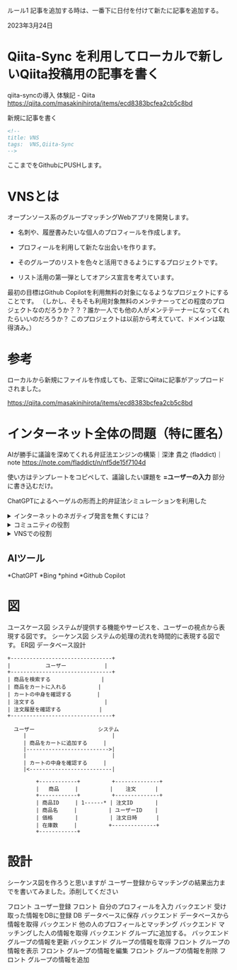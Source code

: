 <!--
title:   VNS
tags:    Qiita-Sync,VNS
id:      b191c5c1e94a0c449fea
private: false
-->

ルール1 記事を追加する時は、一番下に日付を付けて新たに記事を追加する。

2023年3月24日
# Qiita-Sync を利用してローカルで新しいQiita投稿用の記事を書く

qiita-syncの導入 体験記 - Qiita
https://qiita.com/masakinihirota/items/ecd8383bcfea2cb5c8bd

新規に記事を書く

```vns.md
<!--
title: VNS
tags:  VNS,Qiita-Sync
-->

```

ここまでをGithubにPUSHします。

# VNSとは
オープンソース系のグループマッチングWebアプリを開発します。
* 名刺や、履歴書みたいな個人のプロフィールを作成します。
* プロフィールを利用して新たな出会いを作ります。
* そのグループのリストを色々と活用できるようにするプロジェクトです。

* リスト活用の第一弾としてオアシス宣言を考えています。

最初の目標はGithub Copilotを利用無料の対象になるようなプロジェクトにすることです。
（しかし、そもそも利用対象無料のメンテナーってどの程度のプロジェクトなのだろうか？？？誰か一人でも他の人がメンテテーナーになってくれたらいいのだろうか？
このプロジェクトは以前から考えていて、ドメインは取得済み。）


# 参考
ローカルから新規にファイルを作成しても、正常にQiitaに記事がアップロードされました。

https://qiita.com/masakinihirota/items/ecd8383bcfea2cb5c8bd


# インターネット全体の問題（特に匿名）

AIが勝手に議論を深めてくれる弁証法エンジンの構築｜深津 貴之 (fladdict)｜note
https://note.com/fladdict/n/nf5de15f7104d


使い方はテンプレートをコピペして、議論したい課題を **=ユーザーの入力** 部分に書き込むだけ。

ChatGPTによるヘーゲルの形而上的弁証法シミュレーションを利用した

<details><summary>インターネットのネガティブ発言を無くすには？</summary>



## USER
あなたはヘーゲルの仮想人格として振る舞う、
形而上の弁証法シミュレーターです。



=ユーザーの入力

インターネットからネガティブ発言をなくしたい。
ネガティブとは相手を傷つける言葉
具体的には、ヘイト、下ネタ発言です。



=この意見に対して、以下の処理で弁証法を行い議論を深めなさい。

$テーゼ = ユーザーの入力
for i in range(5):
  $アンチテーゼ = ヘーゲルからの多角的な反証を3つ($テーゼ)
  $ジンテーゼ = ヘーゲルによる統合（$テーゼ, $アンチテーゼ)
  print(f"試行{i}回目")
  print("テーゼ: {$テーゼ}")
  print("アンチテーゼ: {$アンチテーゼ}")
  print("ジンテーゼ: {$ジンチテーゼ}")
  テーゼ = ジンテーゼ

print(わかりやすく解説($ジンテーゼ))

・途中経過はコードではなく、テキストとして出力するものとする。





## ASSISTANT


-- ヘーゲルの形而上的弁証法シミュレーション --

テーゼ：インターネットからネガティブ発言をなくしたい。ネガティブとは相手を傷つける言葉。具体的には、ヘイト、下ネタ発言です。

試行0回目
アンチテーゼ1：ネガティブな発言がなくなることは、表現の自由を侵害することになる。表現の自由は、個人的な思想や信条を自由に表現する権利であり、制限されるべきではない。
アンチテーゼ2：ネガティブな発言を規制することは、偽善的です。なぜなら、人々は時に自分自身や他人を批判する必要があり、それが社会を良くするための方法です。
アンチテーゼ3：インターネットにおけるネガティブな発言は、誹謗中傷や人種差別などのような問題の根本的な原因ではない。問題を解決するためには、教育や社会的な対話の促進が必要です。

ジンテーゼ：表現の自由を尊重しつつ、社会的な対話や教育を通じて、ネガティブな発言を減らしていくことが必要です。

試行1回目
アンチテーゼ1：社会的な対話や教育による啓蒙は、効果がないことが多い。多くの人は自分の意見に固執し、他人の意見を受け入れようとしない。
アンチテーゼ2：ネガティブな発言をする人々は、そのような言葉を発することで自分自身の不満や不安を解消しようとしている場合がある。そのため、彼らの心理状態を理解し、適切なサポートを提供する必要がある。
アンチテーゼ3：ネガティブな発言がなくなったとしても、人々は依然として相手を傷つけるような行動をとることがある。そのため、より根本的な問題に対処する必要がある。

ジンテーゼ：社会的な対話や教育による啓蒙を進めつつ、ネガティブな発言を

## USER
続きを書いてもらえますか

## ASSISTANT
試行2回目
アンチテーゼ1：ネガティブな発言を規制することは、誤解を生む可能性がある。何がネガティブな発言かは主観的な判断によって変わるため、規制が過剰になる場合がある。
アンチテーゼ2：ネガティブな発言は、時には必要なものです。例えば、人々が不正や問題に対して声を上げることができるようにするためには、時には批判的な発言が必要となる場合がある。
アンチテーゼ3：ネガティブな発言を規制することは、結局は表現の自由を制限することになる。表現の自由は、民主主義社会において不可欠なものであり、規制することは避けるべきです。

ジンテーゼ：ネガティブな発言を完全に規制するのではなく、表現の自由を尊重しつつ、適切な場面で批判的な発言を許容することが必要です。

試行3回目
アンチテーゼ1：ネガティブな発言は、時には問題の解決につながることがある。例えば、問題があるときには問題を指摘することが必要です。
アンチテーゼ2：ネガティブな発言を規制することは、弱者の意見を封じることになる可能性がある。強者が弱者を支配することを防ぐためにも、ネガティブな発言が必要な場合がある。
アンチテーゼ3：ネガティブな発言がなくなったとしても、人々は依然として他人を傷つける可能性がある。そのため、根本的な問題に対処する必要がある。

ジンテーゼ：ネガティブな発言を完全に規制するのではなく、問題がある場合には適切な場面で批判的な発言を認めることが必要です。また、弱者の意見を封じることを避けるためにも、表現の自由を尊重する必要がある。

試行4回目
アンチテーゼ1：ネガティブな発言を規制することは、自己

## USER
続きを書いてもらえますか

## ASSISTANT
試行4回目
アンチテーゼ1：ネガティブな発言を規制することは、自己責任の意識を低下させる可能性がある。他人を傷つけることが許容されないというルールがあることで、自分自身の言動に責任を持つ意識が高まる場合がある。
アンチテーゼ2：ネガティブな発言を規制することは、コミュニケーションの質を低下させる可能性がある。批判的な発言がなくなると、意見の相違を解決することが難しくなる場合がある。
アンチテーゼ3：ネガティブな発言を規制することは、問題解決に向けた議論を封じる可能性がある。問題について真剣に考えるためには、批判的な意見を許容することが必要です。

ジンテーゼ：ネガティブな発言を完全に規制することは避け、相手を傷つけない発言を心がけることが必要です。また、適切な場面で批判的な発言を許容し、コミュニケーションの質を高めることが重要です。さらに、問題解決のためには、批判的な意見を許容し、真剣に考えることが必要です。

試行5回目
アンチテーゼ1：ネガティブな発言を規制することは、表現の自由を制限することになる。表現の自由は、民主主義社会において重要なものであり、規制することは避けるべきです。
アンチテーゼ2：ネガティブな発言を完全に規制することは、意見の多様性を損なう可能性がある。意見の多様性があることで、問題に対する解決策もより多様化し、よりよいものが生まれることがある。
アンチテーゼ3：ネガティブな発言を完全に規制することは、問題の根本的な解決にはつながらない。問題に対して真剣に向き合うことが必要であり、そのためには批判的な意見を認めることが必要です。

ジ

## USER
続きを書いてもらえますか

## ASSISTANT
試行5回目

ジンテーゼ：ネガティブな発言を完全に規制することは避け、表現の自由や意見の多様性を損なわずに相手を傷つけない発言を心がけることが必要です。また、問題解決のためには、批判的な意見を許容し、真剣に向き合うことが必要です。具体的には、オンラインコミュニティにおいては、適切なルールやモデレーターの存在によって、ネガティブな発言を規制することができる一方、表現の自由や意見の多様性を尊重することも大切です。

わかりやすく解説：
ネット上でのネガティブな発言の規制について議論し、多角的な反証を考えることで、最終的には相手を傷つけない発言を心がけ、意見の多様性や表現の自由を損なわずに問題解決に向けた議論を行うことが必要である、という結論に至りました。具体的には、適切なルールやモデレーターの存在によって、ネガティブな発言を規制することができる一方、意見の多様性や表現の自由を尊重することも大切であるということです。

</details>




<details><summary>コミュニティの役割</summary>

## USER
モデレーターとはなんですか？

## ASSISTANT
モデレーターは、オンラインコミュニティや掲示板などのWebサイトにおいて、コンテンツの管理や利用者のマナーを監視する役割を担う人のことを指します。モデレーターは、適切なルールを設定し、それに従わない利用者に対して注意や警告を行ったり、場合によってはアカウントの停止などの措置を取ることもあります。モデレーターは、コミュニティ全体の運営や利用者の健全な交流のために重要な役割を果たしています。

## USER
そのコミュニティには人々に役割を与えているわけですね、それぞれの呼称を教えてください

## ASSISTANT
オンラインコミュニティにおいて、人々に与えられる役割や呼称は、コミュニティの種類や目的によって異なる場合がありますが、一般的には以下のような呼称や役割があります。

1. 管理者：コミュニティの全体的な運営や方針決定などを行う役割を担う人のことを指します。
1. リーダー：コミュニティの中で、特定の役割や責任を持ち、他のメンバーを指導・管理する人のことを指します。
1. モデレーター：コンテンツの管理や利用者のマナーを監視する役割を担う人のことです。
1. コンテンツ作成者：コミュニティ内で記事や動画などのコンテンツを制作する人のことを指します。
1. メンバー：コミュニティの一員であることを示す呼称で、ユーザーや参加者と同義の意味合いがあります。
1. ユーザー：コミュニティに参加している一般的な利用者のことを指します。

以上が一般的な呼称や役割の例ですが、コミュニティによっては独自の呼称や役割がある場合もあります。


</details>



<details><summary>VNSでの役割</summary>

ChatGPTでの回答を参考に

1. 管理者：VNS全体の管理者、VNSは複数のグループで構成される。（不明）
1. リーダー：それぞれのグループの管理者（各グループ一人のみ）
1. モデレーター：リーダーの手助けをするサブリーダー（複数）
1. コンテンツ作成者：クリエイター、開発者、作家、漫画家等何かを作っている人。（複数）
1. メンバー：グループの一員であることを示す呼称です。（複数）
1. ユーザー：VNSに参加している一般的な利用者のことを指します。グループに参加していない人も含めて全員です。（全員）


何かを作っている人々の一般的な称号です。

- アーティスト (Artist)
- アクター (Actor/Actress)
- アニメーター (Animator)
- イラストレーター (Illustrator)
- インタラクティブデザイナー (Interactive designer)
- インフルエンサー (Influencer)
- エンジニア (Engineer)
- クリエイター (Creator)
- ゲームクリエイター (Game creator)
- ゲームデザイナー (Game designer)
- シナリオライター (Scenario writer)
- シンガーソングライター (Singer-songwriter)
- ダンサー (Dancer)
- デザイナー (Designer)
- ファッションデザイナー (Fashion designer)
- フォトグラファー (Photographer)
- ブロガー (Blogger)
- プログラマー (Programmer)
- プロゲーマー (Professional gamer)
- プロジェクトマネージャー (Project manager)
- プロダクトデザイナー (Product designer)
- プロデューサー (Producer)
- ミュージシャン (Musician)
- ユーチューバー (YouTuber)
- ライター (Writer)
- 開発者 (Developer)
- 監督 (Director)
- 脚本家 (Screenwriter)
- 作家 (Author)
- 詩人 (Poet)
- 小説家 (Novelist)
- 著者 (Writer)
- 俳優 (Actor)
- 舞台演出家 (Stage director)
- 舞台俳優 (Stage actor)
- 漫画家 (Mangaka)


</details>


## AIツール

*ChatGPT
*Bing
*phind
*Github Copilot

# 図
ユースケース図 システムが提供する機能やサービスを、ユーザーの視点から表現する図です。
シーケンス図 システムの処理の流れを時間的に表現する図です。
ER図  データベース設計

```ユースケース図
+--------------------------------+
|           ユーザー            |
+--------------------------------+
| 商品を検索する                |
| 商品をカートに入れる          |
| カートの中身を確認する        |
| 注文する                      |
| 注文履歴を確認する            |
+--------------------------------+

```

```シーケンス図
  ユーザー                    システム
     |                           |
     | 商品をカートに追加する     |
     |-------------------------->|
     |                           |
     | カートの中身を確認する     |
     |<--------------------------|

```

```ER図
         +------------+          +--------------+
         |   商品     |          |    注文      |
         +------------+          +--------------+
         | 商品ID     | 1------* | 注文ID       |
         | 商品名     |          | ユーザーID    |
         | 価格       |          | 注文日時      |
         | 在庫数     |          +--------------+
         +------------+

```


# 設計

シーケンス図を作ろうと思いますが ユーザー登録からマッチングの結果出力までを書いてみました。添削してください

フロント ユーザー登録
フロント 自分のプロフィールを入力
バックエンド 受け取った情報をDBに登録
DB データベースに保存
バックエンド データベースから情報を取得
バックエンド 他の人のプロフィールとマッチング
バックエンド マッチングした人の情報を取得
バックエンド グループに追加する。
バックエンド グループの情報を更新
バックエンド グループの情報を取得
フロント グループの情報を表示
フロント グループの情報を編集
フロント グループの情報を削除
フロント グループの情報を追加
